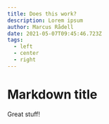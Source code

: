 ```yaml
---
title: Does this work?
description: Lorem ipsum
author: Marcus Rådell
date: 2021-05-07T09:45:46.723Z
tags:
  - left
  - center
  - right
---
```

# Markdown title

Great stuff!